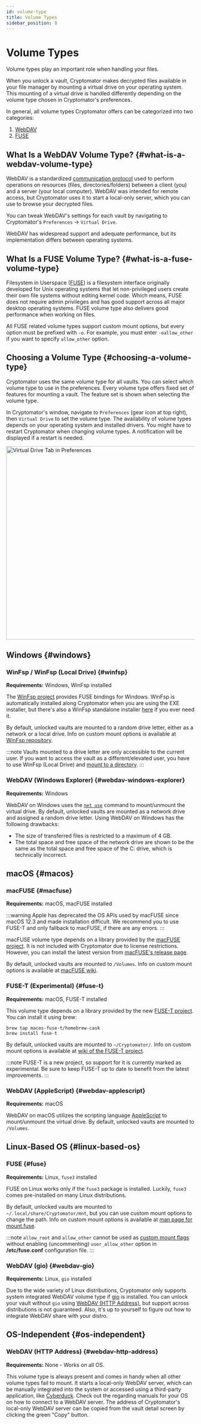 ```yaml
---
id: volume-type
title: Volume Types
sidebar_position: 8
---
```


# Volume Types

Volume types play an important role when handling your files.

When you unlock a vault, Cryptomator makes decrypted files available in your file manager by mounting a virtual drive on your operating system.
This mounting of a virtual drive is handled differently depending on the volume type chosen in Cryptomator's preferences.

In general, all volume types Cryptomator offers can be categorized into two categories:

1. [WebDAV](#what-is-a-webdav-volume-type)
2. [FUSE](#what-is-a-fuse-volume-type)

## What Is a WebDAV Volume Type? {#what-is-a-webdav-volume-type}

WebDAV is a standardized [communication protocol](https://en.wikipedia.org/wiki/WebDAV) used to perform operations on resources (files, directories/folders) between a client (you) and a server (your local computer).
WebDAV was intended for remote access, but Cryptomator uses it to start a local-only server, which you can use to browse your decrypted files.

You can tweak WebDAV's settings for each vault by navigating to Cryptomator's `Preferences` → `Virtual Drive`.

WebDAV has widespread support and adequate performance, but its implementation differs between operating systems.

## What Is a FUSE Volume Type? {#what-is-a-fuse-volume-type}

Filesystem in Userspace ([FUSE](https://en.wikipedia.org/wiki/Filesystem_in_Userspace)) is a filesystem interface originally developed for Unix operating systems that let non-privileged users create their own file systems without editing kernel code.
Which means, FUSE does not require admin privileges and has good support across all major desktop operating systems.
FUSE volume type also delivers good performance when working on files.

All FUSE related volume types support custom mount options, but every option must be prefixed with `-o`.
For example, you must enter `-oallow_other` if you want to specify `allow_other` option.

## Choosing a Volume Type {#choosing-a-volume-type}

Cryptomator uses the same volume type for all vaults.
You can select which volume type to use in the preferences.
Every volume type offers fixed set of features for mounting a vault.
The feature set is shown when selecting the volume type.

In Cryptomator's window, navigate to `Preferences` (gear icon at top right), then `Virtual Drive` to set the volume type.
The availability of volume types depends on your operating system and installed drivers.
You might have to restart Cryptomator when changing volume types.
A notification will be displayed if a restart is needed.

<Image src="/img/desktop/preferences-virtual-drive.png" alt="Virtual Drive Tab in Preferences" width="762" height="516" />

## Windows {#windows}

### WinFsp / WinFsp (Local Drive) {#winfsp}

**Requirements:** Windows, WinFsp installed

The [WinFsp project](https://winfsp.dev/) provides FUSE bindings for Windows.
WinFsp is automatically installed along Cryptomator when you are using the EXE installer, but there's also a WinFsp standalone installer [here](https://winfsp.dev/rel/) if you ever need it.

By default, unlocked vaults are mounted to a random drive letter, either as a network or a local drive.
Info on custom mount options is available at [WinFsp repository](https://github.com/winfsp/winfsp/blob/c61679a35d041d843173fa3b2eba106b5ab7b01f/src/dll/fuse/fuse.c#L628-L654).

:::note
Vaults mounted to a drive letter are only accessible to the current user. If you want to access the vault as a different/elevated user, you have to use WinFsp (Local Drive) and [mount to a directory](vault-management.md#vault-options).
:::

### WebDAV (Windows Explorer) {#webdav-windows-explorer}

**Requirements:** Windows

WebDAV on Windows uses the [`net use`](https://learn.microsoft.com/en-us/previous-versions/windows/it-pro/windows-server-2012-R2-and-2012/gg651155(v=ws.11)) command to mount/unmount the virtual drive.
By default, unlocked vaults are mounted as a network drive and assigned a random drive letter.
Using WebDAV on Windows has the following drawbacks:

* The size of transferred files is restricted to a maximum of 4 GB.
* The total space and free space of the network drive are shown to be the same as the total space and free space of the C: drive, which is technically incorrect.

## macOS {#macos}

### macFUSE {#macfuse}

**Requirements:** macOS, macFUSE installed

:::warning
Apple has deprecated the OS APIs used by macFUSE since macOS 12.3 and made installation difficult. We recommend you to use FUSE-T and only fallback to macFUSE, if there are any errors.
:::

macFUSE volume type depends on a library provided by the [macFUSE project](https://osxfuse.github.io/).
It is not included with Cryptomator due to license restrictions.
However, you can install the latest version from [macFUSE's release page](https://github.com/osxfuse/osxfuse/releases).

By default, unlocked vaults are mounted to `/Volumes`.
Info on custom mount options is available at [macFUSE wiki](https://github.com/osxfuse/osxfuse/wiki/Mount-options).

### FUSE-T (Experimental) {#fuse-t}

**Requirements:** macOS, FUSE-T installed

This volume type depends on a library provided by the new [FUSE-T project](https://www.fuse-t.org/).
You can install it using brew:

```shell
brew tap macos-fuse-t/homebrew-cask
brew install fuse-t
```

By default, unlocked vaults are mounted to `~/Cryptomator/`.
Info on custom mount options is available at [wiki of the FUSE-T project](https://github.com/macos-fuse-t/fuse-t/wiki#supported-mount-options).

:::note
FUSE-T is a new project, so support for it is currently marked as experimental. Be sure to keep FUSE-T up to date to benefit from the latest improvements.
:::

### WebDAV (AppleScript) {#webdav-applescript}

**Requirements:** macOS

WebDAV on macOS utilizes the scripting language [AppleScript](https://developer.apple.com/library/archive/documentation/AppleScript/Conceptual/AppleScriptLangGuide/introduction/ASLR_intro.html) to mount/unmount the virtual drive.
By default, unlocked vaults are mounted to `/Volumes`.

## Linux-Based OS {#linux-based-os}

### FUSE {#fuse}

**Requirements:** Linux, `fuse3` installed

FUSE on Linux works only if the `fuse3` package is installed.
Luckily, `fuse3` comes pre-installed on many Linux distributions.

By default, unlocked vaults are mounted to `~/.local/share/Cryptomator/mnt`, but you can use custom mount options to change the path.
Info on custom mount options is available at [man page for mount.fuse](https://man7.org/linux/man-pages/man8/mount.fuse3.8.html).

:::note
`allow_root` and `allow_other` cannot be used as [custom mount flags](vault-management.md#vault-options) without enabling (uncommenting) `user_allow_other` option in **/etc/fuse.conf** configuration file.
:::

### WebDAV (gio) {#webdav-gio}

**Requirements:** Linux, `gio` installed

Due to the wide variety of Linux distributions, Cryptomator only supports system integrated WebDAV volume type if [gio](https://manpage.me/?gio) is installed.
You can unlock your vault without `gio` using [WebDAV (HTTP Address)](#webdav-http-address), but support across distributions is not guaranteed.
Also, it's up to yourself to figure out how to integrate WebDAV share with your distro.

## OS-Independent {#os-independent}

### WebDAV (HTTP Address) {#webdav-http-address}

**Requirements:** None - Works on all OS.

This volume type is always present and comes in handy when all other volume types fail to mount.
It starts a local-only WebDAV server, which can be manually integrated into the system or accessed using a third-party application, like [Cyberduck](https://cyberduck.io/).
Check out the regarding manuals for your OS on how to connect to a WebDAV server.
The address of Cryptomator's local-only WebDAV server can be copied from the vault detail screen by clicking the green "Copy" button.
